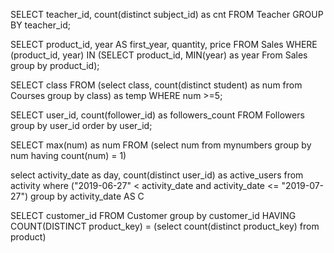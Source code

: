 SELECT teacher_id, count(distinct subject_id) as cnt
FROM Teacher
GROUP BY teacher_id;

SELECT product_id, year AS first_year, quantity, price
FROM Sales
WHERE (product_id, year) IN 
(SELECT product_id, MIN(year) as year
From Sales
group by product_id);

SELECT class
FROM (select class, count(distinct student) as num from Courses 
group by class) as temp
WHERE num >=5;

SELECT 
  user_id,
  count(follower_id) as followers_count
FROM Followers
group by user_id
order by user_id;

SELECT max(num) as num
FROM (select num from mynumbers group by num having count(num) = 1)

select
    activity_date as day,
    count(distinct user_id) as active_users
from
    activity
where
    ("2019-06-27" < activity_date and activity_date <= "2019-07-27")
group by
    activity_date
AS C

SELECT customer_id FROM Customer group by customer_id
HAVING COUNT(DISTINCT product_key) = (select count(distinct product_key) from product)
